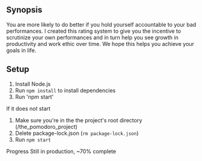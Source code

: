 ## Synopsis
You are more likely to do better if you hold yourself accountable to your bad performances. I created this rating system to give you the incentive to scrutinize your own performances and in turn help you see growth in productivity and work ethic over time. We hope this helps you achieve your goals in life.

## Setup
1. Install Node.js
2. Run `npm install` to install dependencies
3. Run 'npm start'

If it does not start
1. Make sure you're in the the project's root directory (/the_pomodoro_project)
2. Delete package-lock.json (`rm package-lock.json`)
3. Run `npm start`

Progress
Still in production, ~70% complete

